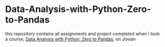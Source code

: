 # Data-Analysis-with-Python-Zero-to-Pandas
this repository contains all assignments and project completed when I took a course, [Data Analysis with Python:  Zero to Pandas](zerotopandas.com), on Jovian
